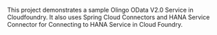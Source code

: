 This project demonstrates a sample Olingo OData V2.0 Service in Cloudfoundry. It also uses Spring Cloud Connectors and 
HANA Service Connector for Connecting to HANA Service in Cloud Foundry.
